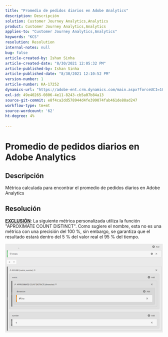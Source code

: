 ```yaml
---
title: "Promedio de pedidos diarios en Adobe Analytics"
description: Descripción
solution: Customer Journey Analytics,Analytics
product: Customer Journey Analytics,Analytics
applies-to: "Customer Journey Analytics,Analytics"
keywords: "KCS"
resolution: Resolution
internal-notes: null
bug: false
article-created-by: Ishan Sinha
article-created-date: "8/30/2021 12:05:32 PM"
article-published-by: Ishan Sinha
article-published-date: "8/30/2021 12:10:52 PM"
version-number: 1
article-number: KA-17252
dynamics-url: "https://adobe-ent.crm.dynamics.com/main.aspx?forceUCI=1&pagetype=entityrecord&etn=knowledgearticle&id=f9396d8d-8a09-ec11-b6e6-00224808d564"
exl-id: 49e40265-0806-4e11-8243-cb5a07b84a13
source-git-commit: e8f4ca2dd578944d4fe399074fab461de88ad247
workflow-type: tm+mt
source-wordcount: '62'
ht-degree: 4%

---
```


# Promedio de pedidos diarios en Adobe Analytics

## Descripción


Métrica calculada para encontrar el promedio de pedidos diarios en Adobe Analytics




## Resolución


<u><b>EXCLUSIÓN</b></u>: La siguiente métrica personalizada utiliza la función &quot;APROXIMATE COUNT DISTINCT&quot;. Como sugiere el nombre, esta no es una métrica con una precisión del 100 %, sin embargo, se garantiza que el resultado estará dentro del 5 % del valor real el 95 % del tiempo.

![](assets/9d67ac27-8b09-ec11-b6e6-00224808d564.png)
